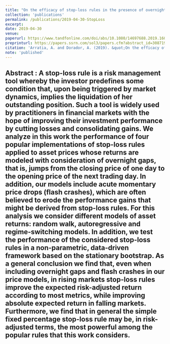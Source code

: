 ```yaml
---
title: "On the efficacy of stop-loss rules in the presence of overnight gaps"
collection: 'publications'
permalink: /publications/2019-04-30-StopLoss
excerpt: 
date: 2019-04-30
venue:
paperurl: https://www.tandfonline.com/doi/abs/10.1080/14697688.2019.1605188
preprinturl: https://papers.ssrn.com/sol3/papers.cfm?abstract_id=3087196
citation: 'Arratia, A. and Dorador, A. (2019). &quot;On the efficacy of stop-loss rules in the presence of overnight gaps.&quot; <i>Quantitative Finance</i>. 19(11):1857-1873 .'
note: 'published'
---
```


<b> Abstract </b> : 
A stop-loss rule is a risk management tool whereby the investor predefines some condition that, upon being triggered by market dynamics, implies the liquidation of her outstanding position.
Such a tool is widely used by practitioners in financial markets with the hope of improving their investment performance by cutting losses and consolidating gains.
We analyze in this work the performance of four popular implementations of stop-loss rules applied to asset prices whose returns are modeled with consideration of overnight gaps, that is, jumps from the closing price of one day to the opening price of the next trading day.
In addition, our models include acute momentary price drops (flash crashes), which are often believed to erode the performance gains that might be derived from stop-loss rules. For this analysis we consider different models of asset returns: random walk, autoregressive and regime-switching models.
In addition, we test the performance of the considered stop-loss rules in a non-parametric, data-driven framework based on the stationary bootstrap.
As a general conclusion we find that, even when including overnight gaps and flash crashes in our price models, in rising markets stop-loss rules improve the expected risk-adjusted return according to most metrics, while improving absolute expected return in falling markets.
Furthermore, we find that in general the simple fixed percentage stop-loss rule may be, in risk-adjusted terms, the most powerful among the popular rules that this work considers.
---
